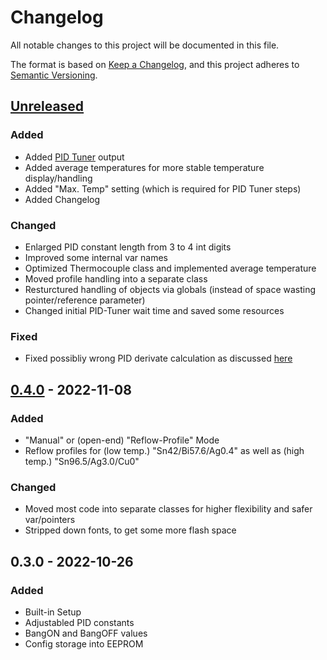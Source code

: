 # Changelog

All notable changes to this project will be documented in this file.

The format is based on [Keep a Changelog](https://keepachangelog.com/en/1.0.0/),
and this project adheres to [Semantic Versioning](https://semver.org/spec/v2.0.0.html).

## [Unreleased]

### Added 

- Added [PID Tuner](https://pidtuner.com) output
- Added average temperatures for more stable temperature display/handling 
- Added "Max. Temp" setting (which is required for PID Tuner steps)
- Added Changelog

### Changed

- Enlarged PID constant length from 3 to 4 int digits
- Improved some internal var names
- Optimized Thermocouple class and implemented average temperature
- Moved profile handling into a separate class
- Resturctured handling of objects via globals (instead of space wasting pointer/reference parameter)
- Changed initial PID-Tuner wait time and saved some resources

### Fixed

- Fixed possibliy wrong PID derivate calculation as discussed [here](https://github.com/r-downing/AutoPID/issues/4)

<!-- Further samples:


### Removed

- tbd
- something from [@someone](https://github.com/someone).

-->

## [0.4.0] - 2022-11-08

### Added

- "Manual" or (open-end) "Reflow-Profile" Mode
- Reflow profiles for (low temp.) "Sn42/Bi57.6/Ag0.4" as well as (high temp.) "Sn96.5/Ag3.0/Cu0"

### Changed

- Moved most code into separate classes for higher flexibility and safer var/pointers
- Stripped down fonts, to get some more flash space

## 0.3.0 - 2022-10-26

### Added

- Built-in Setup
- Adjustabled PID constants
- BangON and BangOFF values
- Config storage into EEPROM

[unreleased]: https://github.com/Apehaenger/Another-HotPlate-Firmware/compare/v0.4.0...develop
<!--
[0.4.x]: https://github.com/Apehaenger/Another-HotPlate-Firmware/compare/v0.4.0...v0.4.x -->
[0.4.0]: https://github.com/Apehaenger/Another-HotPlate-Firmware/releases/v0.4.0
